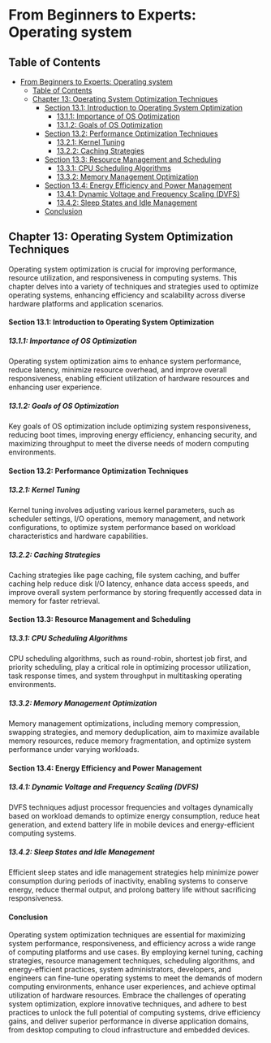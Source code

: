 # From Beginners to Experts: Operating system
## Table of Contents
- [From Beginners to Experts: Operating system](#from-beginners-to-experts-operating-system)
  - [Table of Contents](#table-of-contents)
  - [Chapter 13: Operating System Optimization Techniques](#chapter-13-operating-system-optimization-techniques)
      - [Section 13.1: Introduction to Operating System Optimization](#section-131-introduction-to-operating-system-optimization)
        - [13.1.1: Importance of OS Optimization](#1311-importance-of-os-optimization)
        - [13.1.2: Goals of OS Optimization](#1312-goals-of-os-optimization)
      - [Section 13.2: Performance Optimization Techniques](#section-132-performance-optimization-techniques)
        - [13.2.1: Kernel Tuning](#1321-kernel-tuning)
        - [13.2.2: Caching Strategies](#1322-caching-strategies)
      - [Section 13.3: Resource Management and Scheduling](#section-133-resource-management-and-scheduling)
        - [13.3.1: CPU Scheduling Algorithms](#1331-cpu-scheduling-algorithms)
        - [13.3.2: Memory Management Optimization](#1332-memory-management-optimization)
      - [Section 13.4: Energy Efficiency and Power Management](#section-134-energy-efficiency-and-power-management)
        - [13.4.1: Dynamic Voltage and Frequency Scaling (DVFS)](#1341-dynamic-voltage-and-frequency-scaling-dvfs)
        - [13.4.2: Sleep States and Idle Management](#1342-sleep-states-and-idle-management)
      - [Conclusion](#conclusion)

## Chapter 13: Operating System Optimization Techniques

Operating system optimization is crucial for improving performance, resource utilization, and responsiveness in computing systems. This chapter delves into a variety of techniques and strategies used to optimize operating systems, enhancing efficiency and scalability across diverse hardware platforms and application scenarios.

#### Section 13.1: Introduction to Operating System Optimization

##### 13.1.1: Importance of OS Optimization

Operating system optimization aims to enhance system performance, reduce latency, minimize resource overhead, and improve overall responsiveness, enabling efficient utilization of hardware resources and enhancing user experience.

##### 13.1.2: Goals of OS Optimization

Key goals of OS optimization include optimizing system responsiveness, reducing boot times, improving energy efficiency, enhancing security, and maximizing throughput to meet the diverse needs of modern computing environments.

#### Section 13.2: Performance Optimization Techniques

##### 13.2.1: Kernel Tuning

Kernel tuning involves adjusting various kernel parameters, such as scheduler settings, I/O operations, memory management, and network configurations, to optimize system performance based on workload characteristics and hardware capabilities.

##### 13.2.2: Caching Strategies

Caching strategies like page caching, file system caching, and buffer caching help reduce disk I/O latency, enhance data access speeds, and improve overall system performance by storing frequently accessed data in memory for faster retrieval.

#### Section 13.3: Resource Management and Scheduling

##### 13.3.1: CPU Scheduling Algorithms

CPU scheduling algorithms, such as round-robin, shortest job first, and priority scheduling, play a critical role in optimizing processor utilization, task response times, and system throughput in multitasking operating environments.

##### 13.3.2: Memory Management Optimization

Memory management optimizations, including memory compression, swapping strategies, and memory deduplication, aim to maximize available memory resources, reduce memory fragmentation, and optimize system performance under varying workloads.

#### Section 13.4: Energy Efficiency and Power Management

##### 13.4.1: Dynamic Voltage and Frequency Scaling (DVFS)

DVFS techniques adjust processor frequencies and voltages dynamically based on workload demands to optimize energy consumption, reduce heat generation, and extend battery life in mobile devices and energy-efficient computing systems.

##### 13.4.2: Sleep States and Idle Management

Efficient sleep states and idle management strategies help minimize power consumption during periods of inactivity, enabling systems to conserve energy, reduce thermal output, and prolong battery life without sacrificing responsiveness.

#### Conclusion

Operating system optimization techniques are essential for maximizing system performance, responsiveness, and efficiency across a wide range of computing platforms and use cases. By employing kernel tuning, caching strategies, resource management techniques, scheduling algorithms, and energy-efficient practices, system administrators, developers, and engineers can fine-tune operating systems to meet the demands of modern computing environments, enhance user experiences, and achieve optimal utilization of hardware resources. Embrace the challenges of operating system optimization, explore innovative techniques, and adhere to best practices to unlock the full potential of computing systems, drive efficiency gains, and deliver superior performance in diverse application domains, from desktop computing to cloud infrastructure and embedded devices.